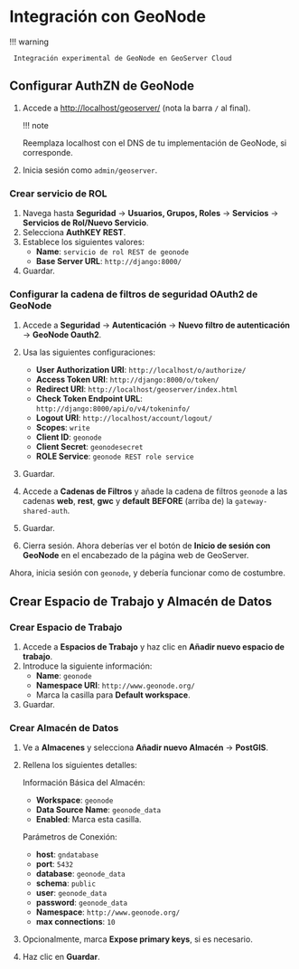 # Integración con GeoNode

!!! warning

     Integración experimental de GeoNode en GeoServer Cloud

## Configurar AuthZN de GeoNode

1. Accede a [http://localhost/geoserver/](http://localhost/geoserver/) (nota la barra `/` al final).

    !!! note

    Reemplaza localhost con el DNS de tu implementación de GeoNode, si corresponde.

2. Inicia sesión como `admin/geoserver`.

### Crear servicio de ROL

1. Navega hasta **Seguridad** -> **Usuarios, Grupos, Roles** -> **Servicios** -> **Servicios de Rol/Nuevo Servicio**.
2. Selecciona **AuthKEY REST**.
3. Establece los siguientes valores:
    - **Name**: `servicio de rol REST de geonode`
    - **Base Server URL**: `http://django:8000/`
4. Guardar.

### Configurar la cadena de filtros de seguridad OAuth2 de GeoNode

1. Accede a **Seguridad** -> **Autenticación** -> **Nuevo filtro de autenticación** -> **GeoNode Oauth2**.
2. Usa las siguientes configuraciones:
    - **User Authorization URI**: `http://localhost/o/authorize/`
    - **Access Token URI**: `http://django:8000/o/token/`
    - **Redirect URI**: `http://localhost/geoserver/index.html`
    - **Check Token Endpoint URL**: `http://django:8000/api/o/v4/tokeninfo/`
    - **Logout URI**: `http://localhost/account/logout/`
    - **Scopes**: `write`
    - **Client ID**: `geonode`
    - **Client Secret**: `geonodesecret`
    - **ROLE Service**: `geonode REST role service`
3. Guardar.

4. Accede a **Cadenas de Filtros** y añade la cadena de filtros `geonode` a las cadenas **web**, **rest**, **gwc** y **default** **BEFORE** (arriba de) la `gateway-shared-auth`.
5. Guardar.

6. Cierra sesión. Ahora deberías ver el botón de **Inicio de sesión con GeoNode** en el encabezado de la página web de GeoServer.

Ahora, inicia sesión con `geonode`, y debería funcionar como de costumbre.

## Crear Espacio de Trabajo y Almacén de Datos

### Crear Espacio de Trabajo

1. Accede a **Espacios de Trabajo** y haz clic en **Añadir nuevo espacio de trabajo**.
2. Introduce la siguiente información:
    - **Name**: `geonode`
    - **Namespace URI**: `http://www.geonode.org/`
    - Marca la casilla para **Default workspace**.
3. Guardar.

### Crear Almacén de Datos

1. Ve a **Almacenes** y selecciona **Añadir nuevo Almacén** -> **PostGIS**.
2. Rellena los siguientes detalles:

   Información Básica del Almacén:

   - **Workspace**: `geonode`
   - **Data Source Name**: `geonode_data`
   - **Enabled**: Marca esta casilla.

   Parámetros de Conexión:

   - **host**: `gndatabase`
   - **port**: `5432`
   - **database**: `geonode_data`
   - **schema**: `public`
   - **user**: `geonode_data`
   - **password**: `geonode_data`
   - **Namespace**: `http://www.geonode.org/`
   - **max connections**: `10`

3. Opcionalmente, marca **Expose primary keys**, si es necesario.
4. Haz clic en **Guardar**.
